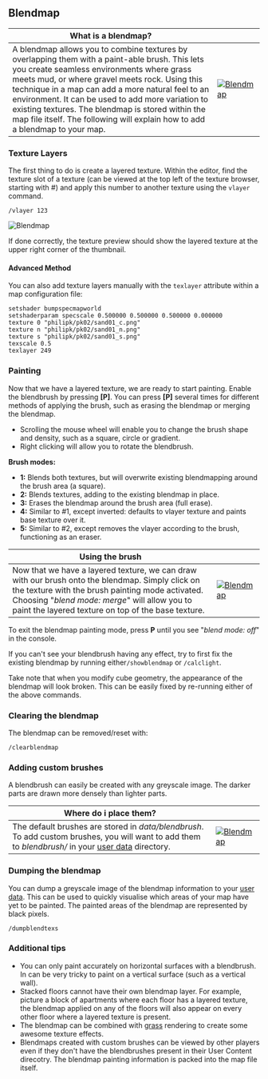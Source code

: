 
## Blendmap

| **What is a blendmap?** | |
|-|-|
A blendmap allows you to combine textures by overlapping them with a paint-able brush. This lets you create seamless environments where grass meets mud, or where gravel meets rock. Using this technique in a map can add a more natural feel to an environment. It can be used to add more variation to existing textures. The blendmap is stored within the map file itself. The following will explain how to add a blendmap to your map. | [![Blendmap](images/editing/blendmap01.jpg "Examples of blendmap usage")](images/editing/blendmap01.jpg) |

### Texture Layers

The first thing to do is create a layered texture. Within the editor, find the texture slot of a texture (can be viewed at the top left of the texture browser, starting with #) and apply this number to another texture using the `vlayer` command.

`/vlayer 123`

![Blendmap](images/editing/blendmap02.jpg "The texture browser")

If done correctly, the texture preview should show the layered texture at the upper right corner of the thumbnail.

#### Advanced Method

You can also add texture layers manually with the `texlayer` attribute within a map configuration file:

```
setshader bumpspecmapworld
setshaderparam specscale 0.500000 0.500000 0.500000 0.000000
texture 0 "philipk/pk02/sand01_c.png"
texture n "philipk/pk02/sand01_n.png"
texture s "philipk/pk02/sand01_s.png"
texscale 0.5
texlayer 249
```

### Painting

 Now that we have a layered texture, we are ready to start painting. Enable the blendbrush by pressing **[P]**. You can press **[P]** several times for different methods of applying the brush, such as erasing the blendmap or merging the blendmap.

- Scrolling the mouse wheel will enable you to change the brush shape and density, such as a square, circle or gradient.
- Right clicking will allow you to rotate the blendbrush.

**Brush modes:**

-   **1:** Blends both textures, but will overwrite existing blendmapping around the brush area (a square).
-   **2:** Blends textures, adding to the existing blendmap in place.
-   **3:** Erases the blendmap around the brush area (full erase).
-   **4:** Similar to \#1, except inverted: defaults to vlayer texture and paints base texture over it.
-   **5:** Similar to \#2, except removes the vlayer according to the brush, functioning as an eraser.

| **Using the brush** | |
|-|-|
Now that we have a layered texture, we can draw with our brush onto the blendmap. Simply click on the texture with the brush painting mode activated. Choosing "*blend mode: merge*" will allow you to paint the layered texture on top of the base texture. | [![Blendmap](images/editing/blendmap03.jpg "Painting with a blend brush")](images/editing/blendmap03.jpg) |

To exit the blendmap painting mode, press **P** until you see "*blend mode: off*" in the console.

If you can't see your blendbrush having any effect, try to first fix the existing blendmap by running either`/showblendmap` or `/calclight`.

Take note that when you modify cube geometry, the appearance of the blendmap will look broken. This can be easily fixed by re-running either of the above commands.

### Clearing the blendmap

The blendmap can be removed/reset with:

`/clearblendmap`

### Adding custom brushes

A blendbrush can easily be created with any greyscale image. The darker parts are drawn more densely than lighter parts.

| **Where do i place them?** | |
|-|-|
| The default brushes are stored in *data/blendbrush*. To add custom brushes, you will want to add them to *blendbrush/* in your [user data](FAQ.md#where-do-i-find-screenshots-logs-and-other-user-data) directory. | [![Blendmap](images/editing/blendmap04.jpg "A custom blendbrush used to paint stripes")](images/editing/blendmap04.jpg) |

### Dumping the blendmap

You can dump a greyscale image of the blendmap information to your [user data](FAQ.md#where-do-i-find-screenshots-logs-and-other-user-data). This can be used to quickly visualise which areas of your map have yet to be painted. The painted areas of the blendmap are represented by black pixels.

`/dumpblendtexs`

### Additional tips

-   You can only paint accurately on horizontal surfaces with a blendbrush. In can be very tricky to paint on a vertical surface (such as a vertical wall).
-   Stacked floors cannot have their own blendmap layer. For example, picture a block of apartments where each floor has a layered texture, the blendmap applied on any of the floors will also appear on every other floor where a layered texture is present.
-   The blendmap can be combined with [grass](grass "wikilink") rendering to create some awesome texture effects.
-   Blendmaps created with custom brushes can be viewed by other players even if they don't have the blendbrushes present in their User Content direcotry. The blendmap painting information is packed into the map file itself.
